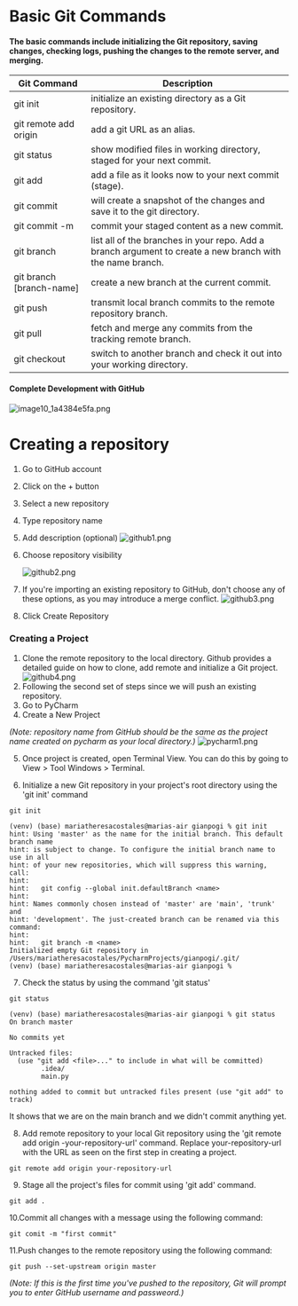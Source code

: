 # Basic Git Commands
#### The basic commands include initializing the Git repository, saving changes, checking logs, pushing the changes to the remote server, and merging. 
| **Git Command**          | **Description**                                                                                           |
|--------------------------|-----------------------------------------------------------------------------------------------------------|
| git init                 | initialize an existing directory as a Git repository.                                                     |
| git remote add origin    | add a git URL as an alias.                                                                                |
| git status               | show modified files in working directory, staged for your next commit.                                    |
| git add                  | add a file as it looks now to your next commit (stage).                                                   |
| git commit               | will create a snapshot of the changes and save it to the git directory.                                   |
| git commit -m            | commit your staged content as a new commit.                                                               |
| git branch               | list all of the branches in your repo. Add a branch argument to create a new branch with the name branch. |
| git branch [branch-name] | create a new branch at the current commit.                                                                |
| git push                 | transmit local branch commits to the remote repository branch.                                            |
| git pull                 | fetch and merge any commits from the tracking remote branch.                                              |
| git checkout             | switch to another branch and check it out into your working directory.                                    |

#### Complete Development with GitHub
![image10_1a4384e5fa.png](images%2Fimage10_1a4384e5fa.png)

# Creating a repository

1. Go to GitHub account
2. Click on the + button
3. Select a new repository 
4. Type repository name 
5. Add description (optional)
![github1.png](images%2Fgithub1.png)
6. Choose repository visibility 

    ![github2.png](images%2Fgithub2.png)
7. If you're importing an existing repository to GitHub, don't choose any of these options, as you may introduce a merge 
   conflict.
    ![github3.png](images%2Fgithub3.png)
8. Click Create Repository 

### Creating a Project 

1. Clone the remote repository to the local directory. Github provides a detailed guide on how to clone, add remote and initialize a Git project.
![github4.png](images%2Fgithub4.png)
2. Following the second set of steps since we will push an existing repository.
3. Go to PyCharm 
4. Create a New Project

*(Note: repository name from GitHub should be the same as the project name created on pycharm as your local directory.)*
![pycharm1.png](images%2Fpycharm1.png)

5. Once project is created, open Terminal View. You can do this by going to View > Tool Windows > Terminal.

6. Initialize a new Git repository in your project's root directory using the 'git init' command
```
git init

(venv) (base) mariatheresacostales@marias-air gianpogi % git init
hint: Using 'master' as the name for the initial branch. This default branch name
hint: is subject to change. To configure the initial branch name to use in all
hint: of your new repositories, which will suppress this warning, call:
hint: 
hint:   git config --global init.defaultBranch <name>
hint: 
hint: Names commonly chosen instead of 'master' are 'main', 'trunk' and
hint: 'development'. The just-created branch can be renamed via this command:
hint: 
hint:   git branch -m <name>
Initialized empty Git repository in /Users/mariatheresacostales/PycharmProjects/gianpogi/.git/
(venv) (base) mariatheresacostales@marias-air gianpogi % 

```
7. Check the status by using the command 'git status'
```
git status

(venv) (base) mariatheresacostales@marias-air gianpogi % git status
On branch master

No commits yet

Untracked files:
  (use "git add <file>..." to include in what will be committed)
        .idea/
        main.py

nothing added to commit but untracked files present (use "git add" to track)

```
It shows that we are on the main branch and we didn't commit anything yet.


8. Add remote repository to your local Git repository using the 'git remote add origin -your-repository-url' command. Replace your-repository-url with the URL as seen on the first step in creating a project.
```
git remote add origin your-repository-url

```
9. Stage all the project's files for commit using 'git add' command.
```
git add .

```
10.Commit all changes with a message using the following command:
```
git comit -m "first commit"

```
11.Push changes to the remote repository using the following command: 
```
git push --set-upstream origin master

```
*(Note: If this is the first time you've pushed to the repository, Git will prompt you to enter GitHub username and passweord.)*